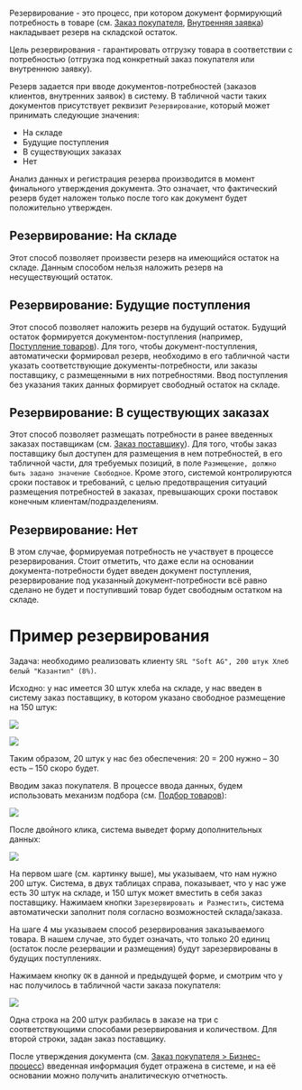 Резервирование - это процесс, при котором документ формирующий потребность в товаре (см. [Заказ покупателя](/d/SalesOrder), [Внутренняя заявка](/d/InternalOrder)) накладывает резерв на складской остаток.

Цель резервирования - гарантировать отгрузку товара в соответствии с потребностью (отгрузка под конкретный заказ покупателя или внутреннюю заявку).

Резерв задается при вводе документов-потребностей (заказов клиентов, внутренних заявок) в систему. В табличной части таких документов присутствует реквизит `Резервирование`, который может принимать следующие значения:

*   На складе
*   Будущие поступления
*   В существующих заказах
*   Нет

Анализ данных и регистрация резерва производится в момент финального утверждения документа. Это означает, что фактический резерв будет наложен только после того как документ будет положительно утвержден.

## Резервирование: На складе

Этот способ позволяет произвести резерв на имеющийся остаток на складе. Данным способом нельзя наложить резерв на несуществующий остаток.

## Резервирование: Будущие поступления

Этот способ позволяет наложить резерв на будущий остаток. Будущий остаток формируется документом-поступления (например, [Поступление товаров](/d/VendorInvoice)). Для того, чтобы документ-поступления, автоматически формировал резерв, необходимо в его табличной части указать соответствующие документы-потребности, или заказы поставщику, с размещенными в них потребностями. Ввод поступления без указания таких данных формирует свободный остаток на складе.

## Резервирование: В существующих заказах

Этот способ позволяет размещать потребности в ранее введенных заказах поставщикам (см. [Заказ поставщику](/d/PurchaseOrder)). Для того, чтобы заказ поставщику был доступен для размещения в нем потребностей, в его табличной части, для требуемых позиций, в поле `Размещение, должно быть задано значение Свободное`. Кроме этого, системой контролируются сроки поставок и требований, с целью предотвращения ситуаций размещения потребностей в заказах, превышающих сроки поставок конечным клиентам/подразделениям.

## Резервирование: Нет

В этом случае, формируемая потребность не участвует в процессе резервирования. Стоит отметить, что даже если на основании документа-потребности будет введен документ поступления, резервирование под указанный документ-потребности всё равно сделано не будет и поступивший товар будет свободным остатком на складе.

# Пример резервирования

Задача: необходимо реализовать клиенту `SRL "Soft AG", 200 штук Хлеб белый "Казантип" (8%)`.

Исходно: у нас имеется 30 штук хлеба на складе, у нас введен в систему заказ поставщику, в котором указано свободное размещение на 150 штук:

![](img/2018_06_25_17_26_001.png)

![](img/2018_06_25_17_32_202.png)

Таким образом, 20 штук у нас без обеспечения: 20 = 200 нужно – 30 есть – 150 скоро будет.

Вводим заказ покупателя. В процессе ввода данных, будем использовать механизм подбора (см. [Подбор товаров](/p/Items)):

![](img/2018_06_25_17_50_274.png)

После двойного клика, система выведет форму дополнительных данных:

![](img/2018_06_25_17_54_435.png)

На первом шаге (см. картинку выше), мы указываем, что нам нужно 200 штук. Система, в двух таблицах справа, показывает, что у нас уже есть 30 штук на складе, и 150 штук может вместить в себя заказ поставщику. Нажимаем кнопки `Зарезервировать и Разместить`, система автоматически заполнит поля согласно возможностей склада/заказа.

На шаге 4 мы указываем способ резервирования заказываемого товара. В нашем случае, это будет означать, что только 20 единиц (остаток после резервации и размещения) будут зарезервированы в будущих поступлениях.

Нажимаем кнопку `ОК` в данной и предыдущей форме, и смотрим что у нас получилось в табличной части заказа покупателя:

![](img/2018_06_25_18_06_046.png)

Одна строка на 200 штук разбилась в заказе на три с соответствующими способами резервирования и количеством. Для второй строки, задан заказ поставщику.

После утверждения документа (см. [Заказ покупателя > Бизнес-процесс](/d/SalesOrder#Process)) введенная информация будет отражена в системе, и на её основании можно получить аналитическую отчетность.